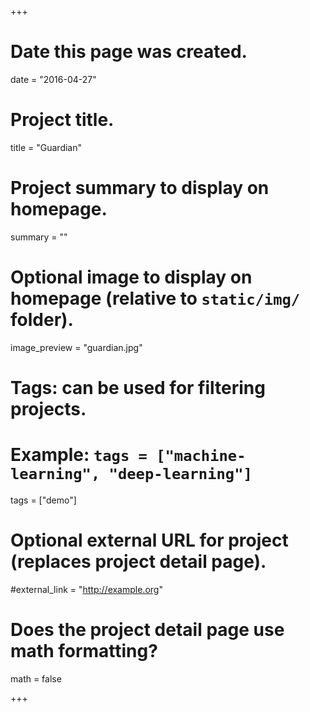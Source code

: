 +++
# Date this page was created.
date = "2016-04-27"

# Project title.
title = "Guardian"

# Project summary to display on homepage.
summary = ""

# Optional image to display on homepage (relative to `static/img/` folder).
image_preview = "guardian.jpg"

# Tags: can be used for filtering projects.
# Example: `tags = ["machine-learning", "deep-learning"]`
tags = ["demo"]

# Optional external URL for project (replaces project detail page).
#external_link = "http://example.org"

# Does the project detail page use math formatting?
math = false

+++


